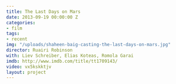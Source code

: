 ```yaml
---
title: The Last Days on Mars
date: 2013-09-19 00:00:00 Z
categories:
- film
tags:
- recent
img: "/uploads/shaheen-baig-casting-the-last-days-on-mars.jpg"
director: Ruairi Robinson
with: Liev Schreiber, Elias Koteas, Romola Garai
imdb: http://www.imdb.com/title/tt1709143/
video: vx5kskktjv
layout: project
---
```


